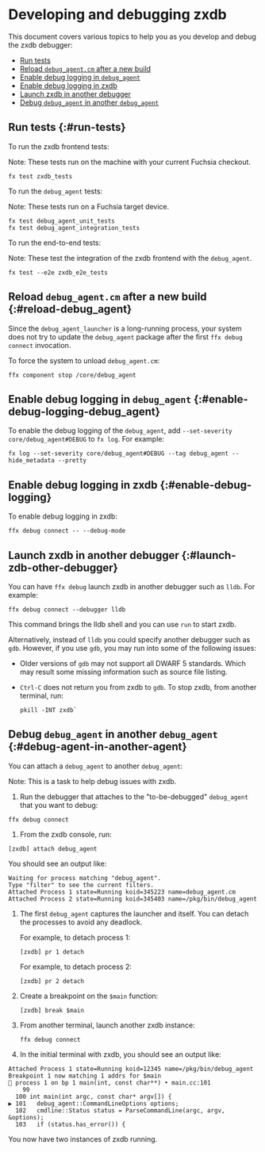 # Developing and debugging zxdb

This document covers various topics to help you as you develop and debug the
zxdb debugger:

* [Run tests](#run-tests)
* [Reload `debug_agent.cm` after a new build](#reload-debug_agent)
* [Enable debug logging in `debug_agent`](#enable-debug-logging-debug_agent)
* [Enable debug logging in zxdb](#enable-debug-logging)
* [Launch zxdb in another debugger](#launch-zdb-other-debugger)
* [Debug `debug_agent` in another `debug_agent`](#debug-agent-in-another-agent)

## Run tests {:#run-tests}

To run the zxdb frontend tests:

Note: These tests run on the machine with your current Fuchsia checkout.

```posix-terminal
fx test zxdb_tests
```

To run the `debug_agent` tests:

Note: These tests run on a Fuchsia target device.

```posix-terminal
fx test debug_agent_unit_tests
fx test debug_agent_integration_tests
```

To run the end-to-end tests:

Note: These test the integration of the zxdb frontend with the `debug_agent`.

```posix-terminal
fx test --e2e zxdb_e2e_tests
```

## Reload `debug_agent.cm` after a new build {:#reload-debug_agent}

Since the `debug_agent_launcher` is a long-running process, your system does
not try to update the `debug_agent` package after the first `ffx debug connect`
invocation.

To force the system to unload `debug_agent.cm`:

```posix-terminal
ffx component stop /core/debug_agent
```

## Enable debug logging in `debug_agent` {:#enable-debug-logging-debug_agent}

To enable the debug logging of the `debug_agent`, add
`--set-severity core/debug_agent#DEBUG` to `fx log`. For example:

```posix-terminal
fx log --set-severity core/debug_agent#DEBUG --tag debug_agent --hide_metadata --pretty
```

## Enable debug logging in zxdb {:#enable-debug-logging}

To enable debug logging in zxdb:

```posix-terminal
ffx debug connect -- --debug-mode
```

## Launch zxdb in another debugger {:#launch-zdb-other-debugger}

You can have `ffx debug` launch zxdb in another debugger such as `lldb`. For
example:

```posix-terminal
ffx debug connect --debugger lldb
```

This command brings the lldb shell and you can use `run` to start zxdb.

Alternatively, instead of `lldb` you could specify another debugger such as `gdb`.
However, if you use `gdb`, you may run into some of the following issues:

  * Older versions of `gdb` may not support all DWARF 5 standards. Which may
    result some missing information such as source file listing.
  * `Ctrl-C` does not return you from zxdb to `gdb`. To stop zxdb, from another
    terminal, run:

    ```posix-terminal
    pkill -INT zxdb`
    ```

## Debug `debug_agent` in another `debug_agent` {:#debug-agent-in-another-agent}

You can attach a `debug_agent` to another `debug_agent`:

Note: This is a task to help debug issues with zxdb.

1. Run the debugger that attaches to the "to-be-debugged" `debug_agent` that you
   want to debug:

  ```posix-terminal
  ffx debug connect
  ```

1. From the zxdb console, run:

  ```none {:.devsite-disable-click-to-copy}
  [zxdb] attach debug_agent
  ```

  You should see an output like:

  ```none {:.devsite-disable-click-to-copy}
  Waiting for process matching "debug_agent".
  Type "filter" to see the current filters.
  Attached Process 1 state=Running koid=345223 name=debug_agent.cm
  Attached Process 2 state=Running koid=345403 name=/pkg/bin/debug_agent
  ```

1. The first `debug_agent` captures the launcher and itself. You can detach the
   processes to avoid any deadlock.

   For example, to detach process 1:

   ```none {:.devsite-disable-click-to-copy}
   [zxdb] pr 1 detach
   ```

   For example, to detach process 2:

   ```none {:.devsite-disable-click-to-copy}
   [zxdb] pr 2 detach
   ```

1. Create a breakpoint on the `$main` function:

   ```none {:.devsite-disable-click-to-copy}
   [zxdb] break $main
   ```

1. From another terminal, launch another zxdb instance:

   ```posix-terminal
   ffx debug connect
   ```

1. In the initial terminal with zxdb, you should see an output like:

  ```none {:.devsite-disable-click-to-copy}
  Attached Process 1 state=Running koid=12345 name=/pkg/bin/debug_agent
  Breakpoint 1 now matching 1 addrs for $main
  🛑 process 1 on bp 1 main(int, const char**) • main.cc:101
      99
    100 int main(int argc, const char* argv[]) {
  ▶ 101   debug_agent::CommandLineOptions options;
    102   cmdline::Status status = ParseCommandLine(argc, argv, &options);
    103   if (status.has_error()) {
  ```

  You now have two instances of zxdb running.
